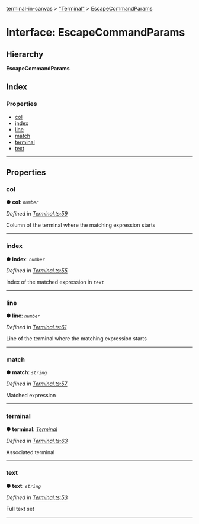 [terminal-in-canvas](../README.md) > ["Terminal"](../modules/_terminal_.md) > [EscapeCommandParams](../interfaces/_terminal_.escapecommandparams.md)

# Interface: EscapeCommandParams

## Hierarchy

**EscapeCommandParams**

## Index

### Properties

* [col](_terminal_.escapecommandparams.md#col)
* [index](_terminal_.escapecommandparams.md#index)
* [line](_terminal_.escapecommandparams.md#line)
* [match](_terminal_.escapecommandparams.md#match)
* [terminal](_terminal_.escapecommandparams.md#terminal)
* [text](_terminal_.escapecommandparams.md#text)

---

## Properties

<a id="col"></a>

###  col

**● col**: *`number`*

*Defined in [Terminal.ts:59](https://github.com/danikaze/terminal-in-canvas/blob/ad1033f/src/Terminal.ts#L59)*

Column of the terminal where the matching expression starts

___
<a id="index"></a>

###  index

**● index**: *`number`*

*Defined in [Terminal.ts:55](https://github.com/danikaze/terminal-in-canvas/blob/ad1033f/src/Terminal.ts#L55)*

Index of the matched expression in `text`

___
<a id="line"></a>

###  line

**● line**: *`number`*

*Defined in [Terminal.ts:61](https://github.com/danikaze/terminal-in-canvas/blob/ad1033f/src/Terminal.ts#L61)*

Line of the terminal where the matching expression starts

___
<a id="match"></a>

###  match

**● match**: *`string`*

*Defined in [Terminal.ts:57](https://github.com/danikaze/terminal-in-canvas/blob/ad1033f/src/Terminal.ts#L57)*

Matched expression

___
<a id="terminal"></a>

###  terminal

**● terminal**: *[Terminal](../classes/_terminal_.terminal.md)*

*Defined in [Terminal.ts:63](https://github.com/danikaze/terminal-in-canvas/blob/ad1033f/src/Terminal.ts#L63)*

Associated terminal

___
<a id="text"></a>

###  text

**● text**: *`string`*

*Defined in [Terminal.ts:53](https://github.com/danikaze/terminal-in-canvas/blob/ad1033f/src/Terminal.ts#L53)*

Full text set

___

